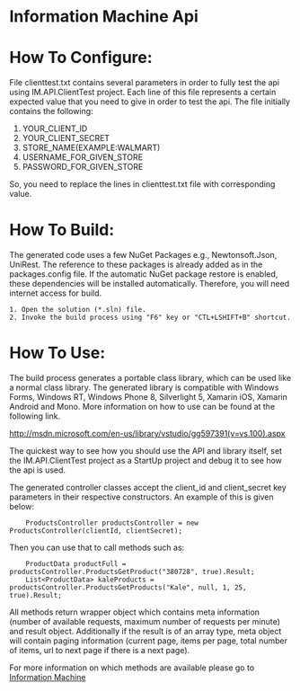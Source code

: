# Information Machine Api

How To Configure:
=================
File clienttest.txt contains several parameters in order to fully test the api using IM.API.ClientTest project.
Each line of this file represents a certain expected value that you need to give in order to test the api.
The file initially contains the following:

1. YOUR_CLIENT_ID
2. YOUR_CLIENT_SECRET
3. STORE_NAME(EXAMPLE:WALMART)
4. USERNAME_FOR_GIVEN_STORE
5. PASSWORD_FOR_GIVEN_STORE

So, you need to replace the lines in clienttest.txt file with corresponding value.

How To Build:
=============
The generated code uses a few NuGet Packages e.g., Newtonsoft.Json, UniRest.
The reference to these packages is already added as in the packages.config file.
If the automatic NuGet package restore is enabled, these dependencies will be
installed automatically. Therefore, you will need internet access for build.

    1. Open the solution (*.sln) file.
    2. Invoke the build process using "F6" key or "CTL+LSHIFT+B" shortcut.

How To Use:
===========
The build process generates a portable class library, which can be used like
a normal class library. The generated library is compatible with Windows Forms,
Windows RT, Windows Phone 8, Silverlight 5, Xamarin iOS, Xamarin Android and
Mono. More information on how to use can be found at the following link.

http://msdn.microsoft.com/en-us/library/vstudio/gg597391(v=vs.100).aspx

The quickest way to see how you should use the API and library itself, set the IM.API.ClientTest project as a StartUp project and debug it to see how the api is used.

The generated controller classes accept the client_id and client_secret key parameters in their
respective constructors. An example of this is given below:

```
	ProductsController productsController = new ProductsController(clientId, clientSecret);
```

Then you can use that to call methods such as:

```
	ProductData productFull = productsController.ProductsGetProduct("380728", true).Result;
    List<ProductData> kaleProducts = productsController.ProductsGetProducts("Kale", null, 1, 25, true).Result;
```

All methods return wrapper object which contains meta information (number of available requests, maximum number of requests per minute) and result object. Additionally if the result is of an array type, meta object will contain paging information (current page, items per page, total number of items, url to next page if there is a next page).

For more information on which methods are available please go to [Information Machine](http://iamdata.co/swagger/ui/index)